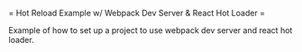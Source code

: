 = Hot Reload Example w/ Webpack Dev Server & React Hot Loader =

Example of how to set up a project to use webpack dev server and react hot loader.
